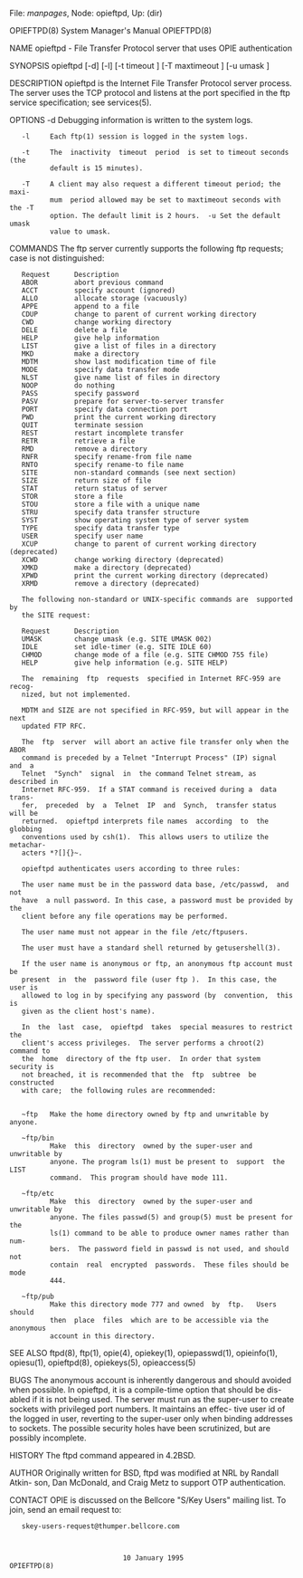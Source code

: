 File: *manpages*,  Node: opieftpd,  Up: (dir)

OPIEFTPD(8)                 System Manager's Manual                OPIEFTPD(8)



NAME
       opieftpd - File Transfer Protocol server that uses OPIE authentication


SYNOPSIS
       opieftpd [-d] [-l] [-t timeout ] [-T maxtimeout ] [-u umask ]


DESCRIPTION
       opieftpd  is  the  Internet  File Transfer Protocol server process. The
       server uses the TCP protocol and listens at the port specified  in  the
       ftp service specification; see services(5).


OPTIONS
       -d     Debugging information is written to the system logs.

       -l     Each ftp(1) session is logged in the system logs.

       -t     The  inactivity  timeout  period  is set to timeout seconds (the
              default is 15 minutes).

       -T     A client may also request a different timeout period; the  maxi-
              mum  period allowed may be set to maxtimeout seconds with the -T
              option. The default limit is 2 hours.  -u Set the default  umask
              value to umask.

COMMANDS
       The  ftp  server currently supports the following ftp requests; case is
       not distinguished:

       Request      Description
       ABOR         abort previous command
       ACCT         specify account (ignored)
       ALLO         allocate storage (vacuously)
       APPE         append to a file
       CDUP         change to parent of current working directory
       CWD          change working directory
       DELE         delete a file
       HELP         give help information
       LIST         give a list of files in a directory
       MKD          make a directory
       MDTM         show last modification time of file
       MODE         specify data transfer mode
       NLST         give name list of files in directory
       NOOP         do nothing
       PASS         specify password
       PASV         prepare for server-to-server transfer
       PORT         specify data connection port
       PWD          print the current working directory
       QUIT         terminate session
       REST         restart incomplete transfer
       RETR         retrieve a file
       RMD          remove a directory
       RNFR         specify rename-from file name
       RNTO         specify rename-to file name
       SITE         non-standard commands (see next section)
       SIZE         return size of file
       STAT         return status of server
       STOR         store a file
       STOU         store a file with a unique name
       STRU         specify data transfer structure
       SYST         show operating system type of server system
       TYPE         specify data transfer type
       USER         specify user name
       XCUP         change to parent of current working directory (deprecated)
       XCWD         change working directory (deprecated)
       XMKD         make a directory (deprecated)
       XPWD         print the current working directory (deprecated)
       XRMD         remove a directory (deprecated)

       The following non-standard or UNIX-specific commands are  supported  by
       the SITE request:

       Request      Description
       UMASK        change umask (e.g. SITE UMASK 002)
       IDLE         set idle-timer (e.g. SITE IDLE 60)
       CHMOD        change mode of a file (e.g. SITE CHMOD 755 file)
       HELP         give help information (e.g. SITE HELP)

       The  remaining  ftp  requests  specified in Internet RFC-959 are recog-
       nized, but not implemented.

       MDTM and SIZE are not specified in RFC-959, but will appear in the next
       updated FTP RFC.

       The  ftp  server  will abort an active file transfer only when the ABOR
       command is preceded by a Telnet "Interrupt Process" (IP) signal  and  a
       Telnet  "Synch"  signal  in  the command Telnet stream, as described in
       Internet RFC-959.  If a STAT command is received during a  data  trans-
       fer,  preceded  by  a  Telnet  IP  and  Synch,  transfer status will be
       returned.  opieftpd interprets file names  according  to  the  globbing
       conventions used by csh(1).  This allows users to utilize the metachar-
       acters *?[]{}~.

       opieftpd authenticates users according to three rules:

       The user name must be in the password data base, /etc/passwd,  and  not
       have  a null password. In this case, a password must be provided by the
       client before any file operations may be performed.

       The user name must not appear in the file /etc/ftpusers.

       The user must have a standard shell returned by getusershell(3).

       If the user name is anonymous or ftp, an anonymous ftp account must  be
       present  in  the  password file (user ftp ).  In this case, the user is
       allowed to log in by specifying any password (by  convention,  this  is
       given as the client host's name).

       In  the  last  case,  opieftpd  takes  special measures to restrict the
       client's access privileges.  The server performs a chroot(2) command to
       the  home  directory of the ftp user.  In order that system security is
       not breached, it is recommended that the  ftp  subtree  be  constructed
       with care;  the following rules are recommended:


       ~ftp   Make the home directory owned by ftp and unwritable by anyone.

       ~ftp/bin
              Make  this  directory  owned by the super-user and unwritable by
              anyone. The program ls(1) must be present to  support  the  LIST
              command.  This program should have mode 111.

       ~ftp/etc
              Make  this  directory  owned by the super-user and unwritable by
              anyone. The files passwd(5) and group(5) must be present for the
              ls(1) command to be able to produce owner names rather than num-
              bers.  The password field in passwd is not used, and should  not
              contain  real  encrypted  passwords.  These files should be mode
              444.

       ~ftp/pub
              Make this directory mode 777 and owned  by  ftp.   Users  should
              then  place  files  which are to be accessible via the anonymous
              account in this directory.

SEE ALSO
       ftpd(8),  ftp(1),  opie(4),  opiekey(1),  opiepasswd(1),   opieinfo(1),
       opiesu(1), opieftpd(8), opiekeys(5), opieaccess(5)


BUGS
       The  anonymous  account is inherently dangerous and should avoided when
       possible. In opieftpd, it is a compile-time option that should be  dis-
       abled  if  it is not being used.  The server must run as the super-user
       to create sockets with privileged port numbers.  It maintains an effec-
       tive  user  id  of the logged in user, reverting to the super-user only
       when binding addresses to sockets.  The possible  security  holes  have
       been scrutinized, but are possibly incomplete.


HISTORY
       The ftpd command appeared in 4.2BSD.


AUTHOR
       Originally  written for BSD, ftpd was modified at NRL by Randall Atkin-
       son, Dan McDonald, and Craig Metz to support OTP authentication.


CONTACT
       OPIE is discussed on the Bellcore "S/Key Users" mailing list. To  join,
       send an email request to:

       skey-users-request@thumper.bellcore.com



                                10 January 1995                    OPIEFTPD(8)
